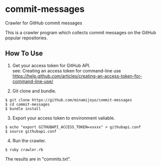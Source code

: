 # commit-messages

Crawler for GitHub commit messages

This is a crawler program which collects commit messages on the GitHub popular repositories.

## How To Use
1. Get your access token for GitHub API.  
see: Creating an access token for command-line use     https://help.github.com/articles/creating-an-access-token-for-command-line-use/

2. Git clone and bundle.
```
$ git clone https://github.com/minamijoyo/commit-messages
$ cd commit-messages
$ bundle install
```

3. Export your access token to environment valiable.
```
$ echo "export GITHUBAPI_ACCESS_TOKEN=xxxxx" > githubapi.conf
$ source githubapi.conf
```

4. Run the crawler.
```
$ ruby crawler.rb
```
The results are in "commits.txt".
